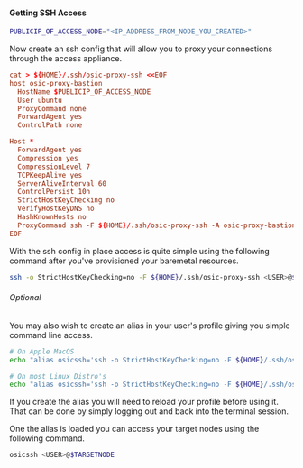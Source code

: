#### Getting SSH Access

``` bash
PUBLICIP_OF_ACCESS_NODE="<IP_ADDRESS_FROM_NODE_YOU_CREATED>"
```

Now create an ssh config that will allow you to proxy your connections through the access appliance.

``` conf
cat > ${HOME}/.ssh/osic-proxy-ssh <<EOF
host osic-proxy-bastion
  HostName $PUBLICIP_OF_ACCESS_NODE
  User ubuntu
  ProxyCommand none
  ForwardAgent yes
  ControlPath none

Host *
  ForwardAgent yes
  Compression yes
  CompressionLevel 7
  TCPKeepAlive yes
  ServerAliveInterval 60
  ControlPersist 10h
  StrictHostKeyChecking no
  VerifyHostKeyDNS no
  HashKnownHosts no
  ProxyCommand ssh -F ${HOME}/.ssh/osic-proxy-ssh -A osic-proxy-bastion 'nc %h %p'
EOF
```

With the ssh config in place access is quite simple using the following command after you've provisioned your baremetal resources.

``` bash
ssh -o StrictHostKeyChecking=no -F ${HOME}/.ssh/osic-proxy-ssh <USER>@$TARGETNODE
```

###### *Optional*
You may also wish to create an alias in your user's profile giving you simple command line access.

``` bash
# On Apple MacOS
echo "alias osicssh='ssh -o StrictHostKeyChecking=no -F ${HOME}/.ssh/osic-proxy-ssh'" >> ~/.profile

# On most Linux Distro's
echo "alias osicssh='ssh -o StrictHostKeyChecking=no -F ${HOME}/.ssh/osic-proxy-ssh'" >> ~/.bashrc
```

If you create the alias you will need to reload your profile before using it. That can be done by simply logging out and back into the terminal session.

One the alias is loaded you can access your target nodes using the following command.

``` bash
osicssh <USER>@$TARGETNODE
```
